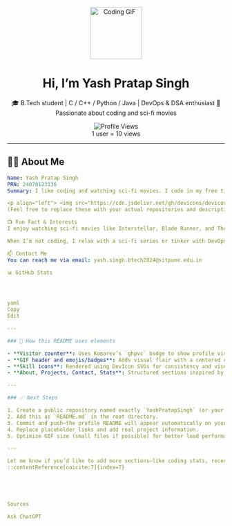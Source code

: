 <div align="center">
  <img src="https://media.giphy.com/media/M9gbBd9nbDrOTu1Mqx/giphy.gif" width="120" alt="Coding GIF"/>
</div>

<h1 align="center">Hi, I’m Yash Pratap Singh</h1>
<p align="center">
  🎓 B.Tech student | C / C++ / Python / Java | DevOps & DSA enthusiast  
  🚀 Passionate about coding and sci-fi movies
</p>

<!-- Profile views counter -->
<p align="center">
  <img src="https://komarev.com/ghpvc/?username=YashPratapSingh&style=flat-square&color=blue" alt="Profile Views"/>
  <br>1 user = 10 views
</p>

---

## 👨‍💻 About Me
```yaml
Name: Yash Pratap Singh  
PRN: 24070123136  
Summary: I like coding and watching sci-fi movies. I code in my free time, explore DevOps tools, and practice data structures & algorithms.

<p align="left"> <img src="https://cdn.jsdelivr.net/gh/devicons/devicon/icons/c/c-original.svg" alt="C" width="40" height="40"/> <img src="https://cdn.jsdelivr.net/gh/devicons/devicon/icons/cplusplus/cplusplus-original.svg" alt="C++" width="40" height="40"/> <img src="https://cdn.jsdelivr.net/gh/devicons/devicon/icons/python/python-original.svg" alt="Python" width="40" height="40"/> <img src="https://cdn.jsdelivr.net/gh/devicons/devicon/icons/java/java-original.svg" alt="Java" width="40" height="40"/> <img src="https://cdn.jsdelivr.net/gh/devicons/devicon/icons/docker/docker-original.svg" alt="Docker" width="40" height="40"/> <img src="https://cdn.jsdelivr.net/gh/devicons/devicon/icons/linux/linux-original.svg" alt="Linux" width="40" height="40"/> </p>
(Feel free to replace these with your actual repositories and descriptions)

📺 Fun Fact & Interests
I enjoy watching sci-fi movies like Interstellar, Blade Runner, and The Matrix

When I’m not coding, I relax with a sci-fi series or tinker with DevOps tools

📫 Contact Me
You can reach me via email: yash.singh.btech2024@sitpune.edu.in

📊 GitHub Stats




yaml
Copy
Edit

---

### 🔧 How this README uses elements

- **Visitor counter**: Uses Komarev’s `ghpvc` badge to show profile visits :contentReference[oaicite:1]{index=1}.
- **GIF header and emojis/badges**: Adds visual flair with a centered coding GIF and emojis for personality :contentReference[oaicite:2]{index=2}.
- **Skill icons**: Rendered using DevIcon SVGs for consistency and visual clarity :contentReference[oaicite:3]{index=3}.
- **About, Projects, Contact, Stats**: Structured sections inspired by best practices for GitHub READMEs :contentReference[oaicite:4]{index=4}.

---

### ✅ Next Steps

1. Create a public repository named exactly `YashPratapSingh` (or your GitHub username).
2. Add this as `README.md` in the root directory.
3. Commit and push—the profile README will appear automatically on your GitHub profile :contentReference[oaicite:5]{index=5}.
4. Replace placeholder links and add real project information.
5. Optimize GIF size (small files if possible) for better load performance :contentReference[oaicite:6]{index=6}.

---

Let me know if you’d like to add more sections—like coding stats, recent blog posts, or a typing SVG animation!
::contentReference[oaicite:7]{index=7}





Sources

Ask ChatGPT


